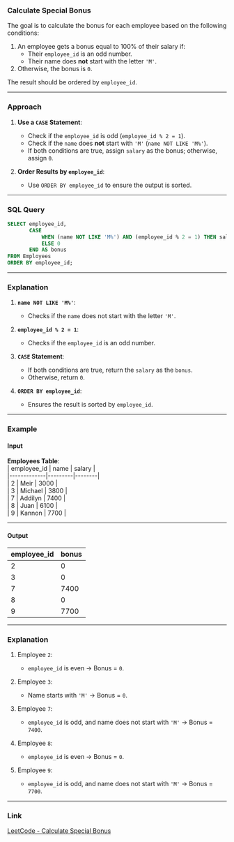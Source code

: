 ### **Calculate Special Bonus**

The goal is to calculate the bonus for each employee based on the following conditions:
1. An employee gets a bonus equal to 100% of their salary if:
   - Their `employee_id` is an odd number.
   - Their name does **not** start with the letter `'M'`.
2. Otherwise, the bonus is `0`.

The result should be ordered by `employee_id`.

---

### **Approach**

1. **Use a `CASE` Statement**:
   - Check if the `employee_id` is odd (`employee_id % 2 = 1`).
   - Check if the `name` does **not** start with `'M'` (`name NOT LIKE 'M%'`).
   - If both conditions are true, assign `salary` as the bonus; otherwise, assign `0`.

2. **Order Results by `employee_id`**:
   - Use `ORDER BY employee_id` to ensure the output is sorted.

---

### **SQL Query**

```sql
SELECT employee_id,
       CASE 
           WHEN (name NOT LIKE 'M%') AND (employee_id % 2 = 1) THEN salary
           ELSE 0
       END AS bonus
FROM Employees
ORDER BY employee_id;
```

---

### **Explanation**

1. **`name NOT LIKE 'M%'`**:
   - Checks if the `name` does not start with the letter `'M'`.

2. **`employee_id % 2 = 1`**:
   - Checks if the `employee_id` is an odd number.

3. **`CASE` Statement**:
   - If both conditions are true, return the `salary` as the `bonus`.
   - Otherwise, return `0`.

4. **`ORDER BY employee_id`**:
   - Ensures the result is sorted by `employee_id`.

---

### **Example**

#### **Input**

**Employees Table**:  
| employee_id | name    | salary |  
|-------------|---------|--------|  
| 2           | Meir    | 3000   |  
| 3           | Michael | 3800   |  
| 7           | Addilyn | 7400   |  
| 8           | Juan    | 6100   |  
| 9           | Kannon  | 7700   |  

---

#### **Output**

| employee_id | bonus |  
|-------------|-------|  
| 2           | 0     |  
| 3           | 0     |  
| 7           | 7400  |  
| 8           | 0     |  
| 9           | 7700  |  

---

### **Explanation**

1. Employee `2`:  
   - `employee_id` is even → Bonus = `0`.

2. Employee `3`:  
   - Name starts with `'M'` → Bonus = `0`.

3. Employee `7`:  
   - `employee_id` is odd, and name does not start with `'M'` → Bonus = `7400`.

4. Employee `8`:  
   - `employee_id` is even → Bonus = `0`.

5. Employee `9`:  
   - `employee_id` is odd, and name does not start with `'M'` → Bonus = `7700`.

---

### **Link**

[LeetCode - Calculate Special Bonus](https://leetcode.com/problems/calculate-special-bonus/)
